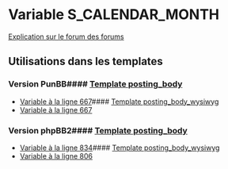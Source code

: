 # Variable S_CALENDAR_MONTH
[Explication sur le forum des forums](http://forum.forumactif.com/t294113-listing-des-variables#S_CALENDAR_MONTH)
## Utilisations dans les templates
### Version PunBB#### [Template posting_body](punbb/posting_body.md)
* [Variable à la ligne 667](../punbb/posting_body.tpl#L667)#### [Template posting_body_wysiwyg](punbb/posting_body_wysiwyg.md)
* [Variable à la ligne 667](../punbb/posting_body_wysiwyg.tpl#L667)
### Version phpBB2#### [Template posting_body](subsilver/posting_body.md)
* [Variable à la ligne 834](../subsilver/posting_body.tpl#L834)#### [Template posting_body_wysiwyg](subsilver/posting_body_wysiwyg.md)
* [Variable à la ligne 806](../subsilver/posting_body_wysiwyg.tpl#L806)